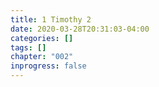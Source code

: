 ```yaml
---
title: 1 Timothy 2
date: 2020-03-28T20:31:03-04:00
categories: []
tags: []
chapter: "002"
inprogress: false
---
```


